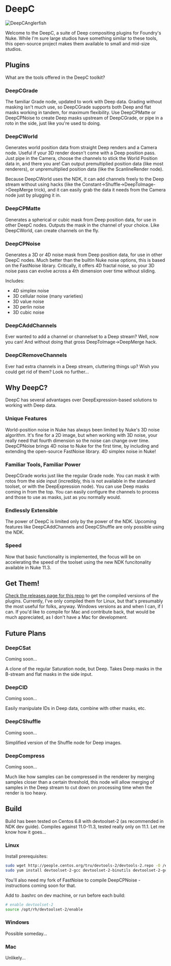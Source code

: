 # DeepC

![DeepCAnglerfish](https://raw.githubusercontent.com/charlesangus/DeepC/master/icon/anglerfish_icon_medium_black.png?token=AEfZ8WAwpM_lo1i8A9D2iJY7ZDRI6tonks5cIuu-wA%3D%3D)

Welcome to the DeepC, a suite of Deep compositing plugins for Foundry's Nuke. While I'm sure large studios have something similar to these tools, this open-source project makes them available to small and mid-size studios.


## Plugins

What are the tools offered in the DeepC toolkit?

### DeepCGrade

The familiar Grade node, updated to work with Deep data. Grading without masking isn't much use, so DeepCGrade supports both Deep and flat masks working in tandem, for maximum flexibility. Use DeepCPMatte or DeepCPNoise to create Deep masks upstream of DeepCGrade, or pipe in a roto in the side, just like you're used to doing.

### DeepCWorld

Generates world position data from straight Deep renders and a Camera node. Useful if your 3D render doesn't come with a Deep position pass. Just pipe in the Camera, choose the channels to stick the World Position data in, and there you are! Can output premultiplied position data (like most renderers), or unpremultiplied position data (like the ScanlineRender node).

Because DeepCWorld uses the NDK, it can add channels freely to the Deep stream without using hacks (like the Constant->Shuffle->DeepToImage->DeepMerge trick), and it can easily grab the data it needs from the Camera node just by plugging it in.

### DeepCPMatte

Generates a spherical or cubic mask from Deep position data, for use in other DeepC nodes. Outputs the mask in the channel of your choice. Like DeepCWorld, can create channels on the fly.

### DeepCPNoise

Generates a 3D or 4D noise mask from Deep position data, for use in other DeepC nodes. Much better than the builtin Nuke noise options, this is based on the FastNoise library. Critically, it offers 4D fractal noise, so your 3D noise pass can evolve across a 4th dimension over time without sliding.

Includes:

- 4D simplex noise
- 3D cellular noise (many varieties)
- 3D value noise
- 3D perlin noise
- 3D cubic noise

### DeepCAddChannels

Ever wanted to add a channel or channelset to a Deep stream? Well, now you can! And without doing that gross DeepToImage->DeepMerge hack.

### DeepCRemoveChannels

Ever had extra channels in a Deep stream, cluttering things up? Wish you could get rid of them? Look no further...

## Why DeepC?

DeepC has several advantages over DeepExpression-based solutions to working with Deep data.

### Unique Features

World-position noise in Nuke has always been limited by Nuke's 3D noise algorithm. It's fine for a 2D image, but when working with 3D noise, your really need that fourth dimension so the noise can change over time. DeepCPNoise brings 4D noise to Nuke for the first time, by including and extending the open-source FastNoise library. 4D simplex noise in Nuke!

### Familiar Tools, Familiar Power

DeepCGrade works just like the regular Grade node. You can mask it with rotos from the side input (incredibly, this is not available in the standard toolset, or with the DeepExpression node). You can use Deep masks coming in from the top. You can easily configure the channels to process and those to use as masks, just as you normally would.

### Endlessly Extensible

The power of DeepC is limited only by the power of the NDK. Upcoming features like DeepCAddChannels and DeepCShuffle are only possible using the NDK.

### Speed

Now that basic functionality is implemented, the focus will be on accelerating the speed of the toolset using the new NDK funcitonality available in Nuke 11.3.

## Get Them!

[Check the releases page for this repo](https://github.com/charlesangus/DeepC/releases) to get the compiled versions of the plugins. Currently, I've only compiled them for Linux, but that's presumably the most useful for folks, anyway. Windows versions as and when I can, if I can. If you'd like to compile for Mac and contribute back, that would be much appreciated, as I don't have a Mac for development.

## Future Plans

### DeepCSat

Coming soon...

A clone of the regular Saturation node, but Deep. Takes Deep masks in the B-stream and flat masks in the side input.

### DeepCID

Coming soon...

Easily manipulate IDs in Deep data, combine with other masks, etc.

### DeepCShuffle

Coming soon...

Simplified version of the Shuffle node for Deep images.

### DeepCompress

Coming soon...

Much like how samples can be compressed in the renderer by merging samples closer than a certain threshold, this node will allow merging of samples in the Deep stream to cut down on processing time when the render is too heavy.

## Build

Build has been tested on Centos 6.8 with devtoolset-2 (as recommended in NDK dev guide). Compiles against 11.0-11.3, tested really only on 11.1. Let me know how it goes...

### Linux

Install prerequisites:

```bash
sudo wget http://people.centos.org/tru/devtools-2/devtools-2.repo -O /etc/yum.repos.d/devtools-2.repo
sudo yum install devtoolset-2-gcc devtoolset-2-binutils devtoolset-2-gcc-c++ mesa-libGLU-devel
```

You'll also need my fork of FastNoise to compile DeepCPNoise - instructions coming soon for that.

Add to .bashrc on dev machine, or run before each build:

```bash
# enable devtoolset-2
source /opt/rh/devtoolset-2/enable
```

### Windows

Possible someday...

### Mac

Unlikely...
